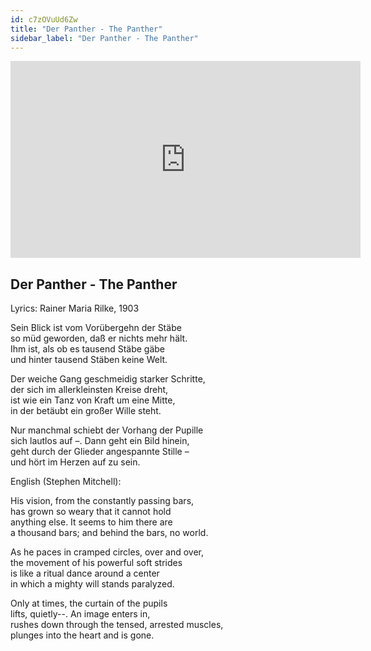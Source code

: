 ```yaml
---
id: c7zOVuUd6Zw
title: "Der Panther - The Panther"
sidebar_label: "Der Panther - The Panther"
---
```


<div class="video-float-container">
  <iframe
    width="560"
    height="315"
    src="https://www.youtube.com/embed/c7zOVuUd6Zw"
    title="YouTube video player"
    frameborder="0"
    allow="accelerometer; autoplay; clipboard-write; encrypted-media; gyroscope; picture-in-picture; web-share"
    referrerpolicy="strict-origin-when-cross-origin"
    allowfullscreen
  ></iframe>
</div>

## Der Panther - The Panther

Lyrics: Rainer Maria Rilke, 1903

Sein Blick ist vom Vorübergehn der Stäbe  
so müd geworden, daß er nichts mehr hält.  
Ihm ist, als ob es tausend Stäbe gäbe  
und hinter tausend Stäben keine Welt.

Der weiche Gang geschmeidig starker Schritte,  
der sich im allerkleinsten Kreise dreht,  
ist wie ein Tanz von Kraft um eine Mitte,  
in der betäubt ein großer Wille steht.

Nur manchmal schiebt der Vorhang der Pupille  
sich lautlos auf –. Dann geht ein Bild hinein,  
geht durch der Glieder angespannte Stille –  
und hört im Herzen auf zu sein.

English (Stephen Mitchell):

His vision, from the constantly passing bars,  
has grown so weary that it cannot hold  
anything else. It seems to him there are  
a thousand bars; and behind the bars, no world.

As he paces in cramped circles, over and over,  
the movement of his powerful soft strides  
is like a ritual dance around a center  
in which a mighty will stands paralyzed.

Only at times, the curtain of the pupils  
lifts, quietly--. An image enters in,  
rushes down through the tensed, arrested muscles,  
plunges into the heart and is gone.
